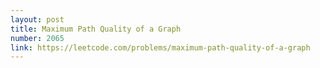 ```yaml
---
layout: post
title: Maximum Path Quality of a Graph
number: 2065
link: https://leetcode.com/problems/maximum-path-quality-of-a-graph
---
```

